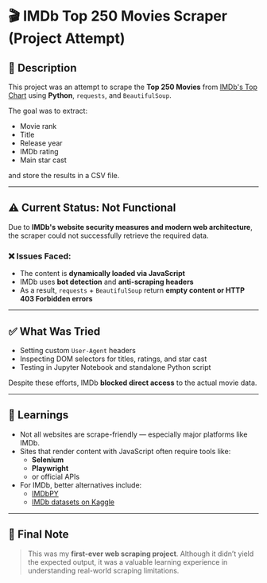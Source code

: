 # 🎬 IMDb Top 250 Movies Scraper (Project Attempt)

## 📌 Description

This project was an attempt to scrape the **Top 250 Movies** from [IMDb's Top Chart](https://www.imdb.com/chart/top) using **Python**, `requests`, and `BeautifulSoup`.

The goal was to extract:
- Movie rank
- Title
- Release year
- IMDb rating
- Main star cast

and store the results in a CSV file.

---

## ⚠️ Current Status: Not Functional

Due to **IMDb's website security measures and modern web architecture**, the scraper could not successfully retrieve the required data.

### ❌ Issues Faced:
- The content is **dynamically loaded via JavaScript**
- IMDb uses **bot detection** and **anti-scraping headers**
- As a result, `requests` + `BeautifulSoup` return **empty content or HTTP 403 Forbidden errors**

---

## ✅ What Was Tried

- Setting custom `User-Agent` headers
- Inspecting DOM selectors for titles, ratings, and star cast
- Testing in Jupyter Notebook and standalone Python script

Despite these efforts, IMDb **blocked direct access** to the actual movie data.

---

## 🧩 Learnings

- Not all websites are scrape-friendly — especially major platforms like IMDb.
- Sites that render content with JavaScript often require tools like:
  - **Selenium**
  - **Playwright**
  - or official APIs
- For IMDb, better alternatives include:
  - [IMDbPY](https://imdbpy.github.io/)
  - [IMDb datasets on Kaggle](https://www.kaggle.com/search?q=imdb+top+250)

---

## 📎 Final Note

> This was my **first-ever web scraping project**. Although it didn’t yield the expected output, it was a valuable learning experience in understanding real-world scraping limitations.
